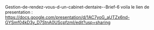 Gestion-de-rendez-vous-d-un-cabinet-dentaire--Brief-6
voila le lien de presentation : https://docs.google.com/presentation/d/1AC7yoG_aUTZx6nd-GYSmf04kD3y_D7StnA0UScpfzmI/edit?usp=sharing

